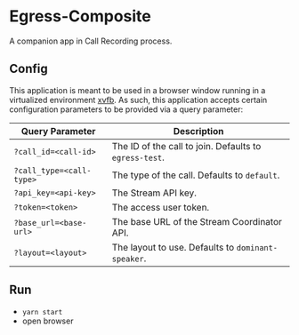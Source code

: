 # Egress-Composite

A companion app in Call Recording process.

## Config

This application is meant to be used in a browser window running in a virtualized environment [xvfb](https://en.wikipedia.org/wiki/Xvfb).
As such, this application accepts certain configuration parameters to be provided via a query parameter:

| **Query Parameter**      | **Description**                                        |
| ------------------------ | ------------------------------------------------------ |
| `?call_id=<call-id>`     | The ID of the call to join. Defaults to `egress-test`. |
| `?call_type=<call-type>` | The type of the call. Defaults to `default`.           |
| `?api_key=<api-key>`     | The Stream API key.                                    |
| `?token=<token>`         | The access user token.                                 |
| `?base_url=<base-url>`   | The base URL of the Stream Coordinator API.            |
| `?layout=<layout>`       | The layout to use. Defaults to `dominant-speaker`.     |

## Run

- `yarn start`
- open browser
